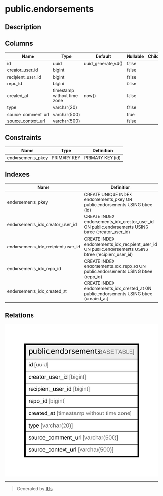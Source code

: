 # public.endorsements

## Description

## Columns

| Name               | Type                        | Default            | Nullable | Children | Parents | Comment |
| ------------------ | --------------------------- | ------------------ | -------- | -------- | ------- | ------- |
| id                 | uuid                        | uuid_generate_v4() | false    |          |         |         |
| creator_user_id    | bigint                      |                    | false    |          |         |         |
| recipient_user_id  | bigint                      |                    | false    |          |         |         |
| repo_id            | bigint                      |                    | false    |          |         |         |
| created_at         | timestamp without time zone | now()              | false    |          |         |         |
| type               | varchar(20)                 |                    | false    |          |         |         |
| source_comment_url | varchar(500)                |                    | true     |          |         |         |
| source_context_url | varchar(500)                |                    | false    |          |         |         |

## Constraints

| Name              | Type        | Definition       |
| ----------------- | ----------- | ---------------- |
| endorsements_pkey | PRIMARY KEY | PRIMARY KEY (id) |

## Indexes

| Name                               | Definition                                                                                             |
| ---------------------------------- | ------------------------------------------------------------------------------------------------------ |
| endorsements_pkey                  | CREATE UNIQUE INDEX endorsements_pkey ON public.endorsements USING btree (id)                          |
| endorsements_idx_creator_user_id   | CREATE INDEX endorsements_idx_creator_user_id ON public.endorsements USING btree (creator_user_id)     |
| endorsements_idx_recipient_user_id | CREATE INDEX endorsements_idx_recipient_user_id ON public.endorsements USING btree (recipient_user_id) |
| endorsements_idx_repo_id           | CREATE INDEX endorsements_idx_repo_id ON public.endorsements USING btree (repo_id)                     |
| endorsements_idx_created_at        | CREATE INDEX endorsements_idx_created_at ON public.endorsements USING btree (created_at)               |

## Relations

![er](public.endorsements.svg)

---

> Generated by [tbls](https://github.com/k1LoW/tbls)
